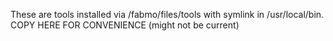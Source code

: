 These are tools installed via /fabmo/files/tools with symlink in /usr/local/bin.
COPY HERE FOR CONVENIENCE (might not be current)
